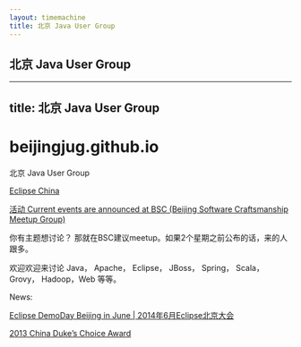 ```yaml
---
layout: timemachine
title: 北京 Java User Group
---
```


## 北京 Java User Group

<hr>

<h2>
<a name="title--java-user-group" class="anchor" href="#title--java-user-group"><span class="octicon octicon-link"></span></a>title: 北京 Java User Group</h2>

<h1>
<a name="beijingjuggithubio" class="anchor" href="#beijingjuggithubio"><span class="octicon octicon-link"></span></a>beijingjug.github.io</h1>

<p>北京 Java User Group</p>

<p><a href="http://eclipse-china.github.io">Eclipse China</a></p>

<!--
[活动 Current events](http://www.eventbrite.com/org/3505778863)
-->

[活动 Current events are announced at BSC (Beijing Software Craftsmanship Meetup Group)](http://www.meetup.com/BeijingSoftwareCraftsmanship/)

你有主题想讨论？ 那就在BSC建议meetup。如果2个星期之前公布的话，来的人跟多。

欢迎欢迎来讨论 Java， Apache， Eclipse， JBoss， Spring， Scala， Grovy， Hadoop，Web 等等。

News:

[Eclipse DemoDay Beijing in June | 2014年6月Eclipse北京大会](https://wiki.eclipse.org/Eclipse_DemoCamps_Luna_2014/Beijing)
 
[2013 China Duke’s Choice Award](https://blogs.oracle.com/java/entry/2013_china_duke_s_choice)
